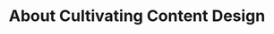 ---
title: About Cultivating Content Design
layout: home.njk
ctas:
  - copy: Read for free
    url: /chapter/b12_ccd_draft-2-4/
---